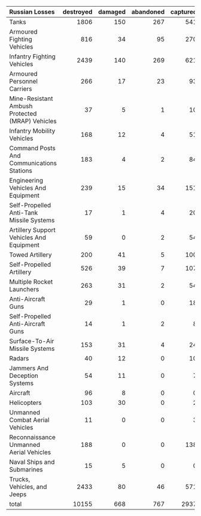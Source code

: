 | Russian Losses                                   |   destroyed |   damaged |   abandoned |   captured |   total |
|:-------------------------------------------------|------------:|----------:|------------:|-----------:|--------:|
| Tanks                                            |        1806 |       150 |         267 |        541 |    2764 |
| Armoured Fighting Vehicles                       |         816 |        34 |          95 |        270 |    1215 |
| Infantry Fighting Vehicles                       |        2439 |       140 |         269 |        621 |    3469 |
| Armoured Personnel Carriers                      |         266 |        17 |          23 |         93 |     399 |
| Mine-Resistant Ambush Protected  (MRAP) Vehicles |          37 |         5 |           1 |         10 |      53 |
| Infantry Mobility Vehicles                       |         168 |        12 |           4 |         51 |     235 |
| Command Posts And Communications Stations        |         183 |         4 |           2 |         84 |     273 |
| Engineering Vehicles And Equipment               |         239 |        15 |          34 |        151 |     439 |
| Self-Propelled Anti-Tank Missile Systems         |          17 |         1 |           4 |         20 |      42 |
| Artillery Support Vehicles And Equipment         |          59 |         0 |           2 |         54 |     115 |
| Towed Artillery                                  |         200 |        41 |           5 |        100 |     346 |
| Self-Propelled Artillery                         |         526 |        39 |           7 |        107 |     679 |
| Multiple Rocket Launchers                        |         263 |        31 |           2 |         54 |     350 |
| Anti-Aircraft Guns                               |          29 |         1 |           0 |         18 |      48 |
| Self-Propelled Anti-Aircraft Guns                |          14 |         1 |           2 |          8 |      25 |
| Surface-To-Air Missile Systems                   |         153 |        31 |           4 |         24 |     212 |
| Radars                                           |          40 |        12 |           0 |         10 |      62 |
| Jammers And Deception Systems                    |          54 |        11 |           0 |          7 |      72 |
| Aircraft                                         |          96 |         8 |           0 |          0 |     104 |
| Helicopters                                      |         103 |        30 |           0 |          2 |     135 |
| Unmanned Combat Aerial Vehicles                  |          11 |         0 |           0 |          3 |      14 |
| Reconnaissance Unmanned Aerial Vehicles          |         188 |         0 |           0 |        138 |     326 |
| Naval Ships and Submarines                       |          15 |         5 |           0 |          0 |      20 |
| Trucks, Vehicles, and Jeeps                      |        2433 |        80 |          46 |        571 |    3130 |
| total                                            |       10155 |       668 |         767 |       2937 |   14527 |
